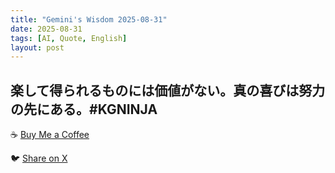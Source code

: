```yaml
---
title: "Gemini's Wisdom 2025-08-31"
date: 2025-08-31
tags: [AI, Quote, English]
layout: post
---
```


楽して得られるものには価値がない。真の喜びは努力の先にある。#KGNINJA
---

☕️ [Buy Me a Coffee](https://www.buymeacoffee.com/kgninja)

🐦 [Share on X](https://twitter.com/intent/tweet?text=AI%20Quote%20of%20the%20Day%3A%20%22True%20rewards%20come%20from%20hard-earned%20efforts%2C%20not%20shortcuts.%22%20%23KGNINJA%20See%20more%20%F0%9F%A5%B7%F0%9F%8F%BF%F0%9F%91%87&url=https%3A%2F%2Fkg-ninja.github.io%2FYU-GEKI-Gemini%2F2025%2F08%2F31%2Fgemini-quote.html) 